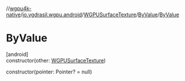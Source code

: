 //[wgpu4k-native](../../../../index.md)/[io.ygdrasil.wgpu.android](../../index.md)/[WGPUSurfaceTexture](../index.md)/[ByValue](index.md)/[ByValue](-by-value.md)

# ByValue

[android]\
constructor(other: [WGPUSurfaceTexture](../index.md))

constructor(pointer: Pointer? = null)